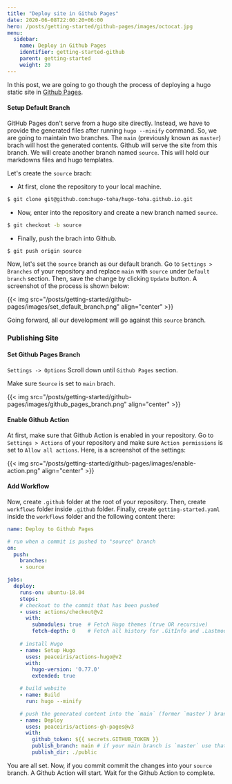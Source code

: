 ```yaml
---
title: "Deploy site in Github Pages"
date: 2020-06-08T22:00:20+06:00
hero: /posts/getting-started/github-pages/images/octocat.jpg
menu:
  sidebar:
    name: Deploy in Github Pages
    identifier: getting-started-github
    parent: getting-started
    weight: 20
---
```


In this post, we are going to go though the process of deploying a hugo static site in [Github Pages](https://pages.github.com/).


#### Setup Default Branch

GitHub Pages don't serve from a hugo site directly. Instead, we have to provide the generated files after running `hugo --minify` command. So, we are going to maintain two branches. The `main` (previously known as `master`) brach will host the generated contents. Github will serve the site from this branch. We will create another branch named `source`. This will hold our markdowns files and hugo templates.

Let's create the `source` brach:

- At first, clone the repository to your local machine.

```bash
$ git clone git@github.com:hugo-toha/hugo-toha.github.io.git
```

- Now, enter into the repository and create a new branch named `source`.
```bash
$ git checkout -b source
```

- Finally, push the brach into Github.

```bash
$ git push origin source
```

Now, let's set the `source` branch as our default branch. Go to  `Settings > Branches` of your repository and replace `main` with `source` under `Default branch` section. Then, save the change by clicking `Update` button. A screenshot of the process is shown below:

{{< img src="/posts/getting-started/github-pages/images/set_default_branch.png" align="center" >}}

Going forward, all our development will go against this `source` branch.


### Publishing Site

#### Set Github Pages Branch

`Settings -> Options` Scroll down until `Github Pages` section.

Make sure `Source` is set to `main` brach.

{{< img src="/posts/getting-started/github-pages/images/github_pages_branch.png" align="center" >}}

#### Enable Github Action

At first, make sure that Github Action is enabled in your repository. Go to `Settings > Actions` of your repository and make sure `Action permissions` is set to `Allow all actions`. Here, is a screenshot of the settings:

{{< img src="/posts/getting-started/github-pages/images/enable-action.png" align="center" >}}

#### Add Workflow

Now, create `.github` folder at the root of your repository. Then, create `workflows` folder inside `.github` folder. Finally, create `getting-started.yaml` inside the `workflows` folder and the following content there:

```yaml
name: Deploy to Github Pages

# run when a commit is pushed to "source" branch
on:
  push:
    branches:
    - source

jobs:
  deploy:
    runs-on: ubuntu-18.04
    steps:
    # checkout to the commit that has been pushed
    - uses: actions/checkout@v2
      with:
        submodules: true  # Fetch Hugo themes (true OR recursive)
        fetch-depth: 0    # Fetch all history for .GitInfo and .Lastmod
    
    # install Hugo
    - name: Setup Hugo
      uses: peaceiris/actions-hugo@v2
      with:
        hugo-version: '0.77.0'
        extended: true

    # build website
    - name: Build
      run: hugo --minify

    # push the generated content into the `main` (former `master`) branch.
    - name: Deploy
      uses: peaceiris/actions-gh-pages@v3
      with:
        github_token: ${{ secrets.GITHUB_TOKEN }}
        publish_branch: main # if your main branch is `master` use that here.
        publish_dir: ./public
```

You are all set. Now, if you commit commit the changes into your `source` branch. A Github Action will start. Wait for the Github Action to complete.

